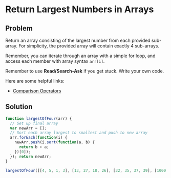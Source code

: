 # Return Largest Numbers in Arrays

## Problem

Return an array consisting of the largest number from each provided sub-array. For simplicity, the provided array will contain exactly 4 sub-arrays.

Remember, you can iterate through an array with a simple for loop, and access each member with array syntax `arr[i]`.

Remember to use **Read/Search-Ask** if you get stuck. Write your own code.

Here are some helpful links:

* [Comparison Operators](https://developer.mozilla.org/en-US/docs/Web/JavaScript/Reference/Operators/Comparison_Operators)

## Solution

```javascript
function largestOfFour(arr) {
  // Set up final array
  var newArr = [];
  // Sort each array largest to smallest and push to new array
  arr.forEach(function(i) {
    newArr.push(i.sort(function(a, b) {
      return b > a;
    })[0]);
  }); return newArr;
}

largestOfFour([[4, 5, 1, 3], [13, 27, 18, 26], [32, 35, 37, 39], [1000, 1001, 857, 1]]);
```